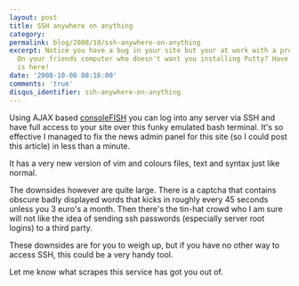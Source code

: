 ```yaml
---
layout: post
title: SSH anywhere on anything
category: 
permalink: blog/2008/10/ssh-anywhere-on-anything
excerpt: Notice you have a bug in your site but your at work with a proxy in place?
  On your friends computer who doesn't want you installing Putty? Have no fear, consoleFISH
  is here!
date: '2008-10-08 08:16:00'
comments: 'true'
disqus_identifier: ssh-anywhere-on-anything
---
```


Using AJAX based [consoleFISH](https://www.serfish.com/console/ "consoleFISH") you can log into any server via SSH and have full access to your site over this funky emulated bash terminal. It's so effective I managed to fix the news admin panel for this site (so I could post this article) in less than a minute.  
  
  
It has a very new version of vim and colours files, text and syntax just like normal.  
  
  
The downsides however are quite large. There is a captcha that contains obscure badly displayed words that kicks in roughly every 45 seconds unless you 3 euro's a month. Then there's the tin-hat crowd who I am sure will not like the idea of sending ssh passwords (especially server root logins) to a third party.  
  
  
These downsides are for you to weigh up, but if you have no other way to access SSH, this could be a very handy tool.  
  
  
Let me know what scrapes this service has got you out of.

